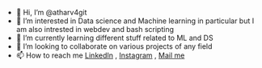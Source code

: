 - 👋 Hi, I’m @atharv4git
- 👀 I’m interested in Data science and Machine learning in particular but I am also intrested in webdev and bash scripting
- 🌱 I’m currently learning different stuff related to ML and DS
- 💞️ I’m looking to collaborate on various projects of any field
- 📫 How to reach me [LinkedIn](https://www.linkedin.com/in/akayyy/) , [Instagram](https://www.instagram.com/kuchbhiiiatharv/) , [Mail me](atharv4study@gmail.com)

<!---
atharv4git/atharv4git is a ✨ special ✨ repository because its `README.md` (this file) appears on your GitHub profile.
You can click the Preview link to take a look at your changes.
--->
